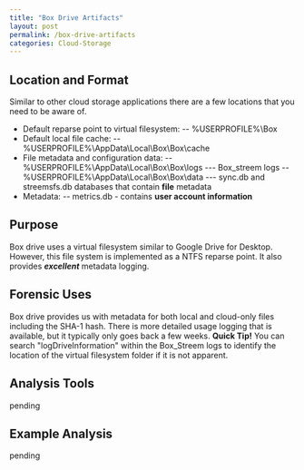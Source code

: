 ```yaml
---
title: "Box Drive Artifacts"
layout: post
permalink: /box-drive-artifacts
categories: Cloud-Storage
---
```

## Location and Format

Similar to other cloud storage applications there are a few locations that you need to be aware of.
- Default reparse point to virtual filesystem:
-- %USERPROFILE%\Box
- Default local file cache:
-- %USERPROFILE%\AppData\Local\Box\Box\cache
- File metadata and configuration data:
-- %USERPROFILE%\AppData\Local\Box\Box\logs
--- Box_streem logs
-- %USERPROFILE%\AppData\Local\Box\Box\data
--- sync.db and streemsfs.db databases that contain **file** metadata
- Metadata:
-- metrics.db - contains **user account information**

## Purpose

Box drive uses a virtual filesystem similar to Google Drive for Desktop. However, this file system is implemented as a NTFS reparse point. It also provides ***excellent*** metadata logging.

## Forensic Uses

Box drive provides us with metadata for both local and cloud-only files including the SHA-1 hash. There is more detailed usage logging that is available, but it typically only goes back a few weeks. **Quick Tip!** You can search "logDriveInformation" within the Box_Streem logs to identify the location of the virtual filesystem folder if it is not apparent.

## Analysis Tools 

pending

## Example Analysis

pending